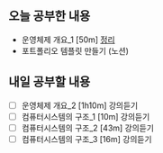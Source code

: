## 오늘 공부한 내용
- 운영체제 개요_1 [50m] [정리](https://github.com/Kuuuna98/TIL/blob/main/OS/1_%EC%9A%B4%EC%98%81%EC%B2%B4%EC%A0%9C%EA%B0%9C%EC%9A%94_1.md)
- 포트폴리오 템플릿 만들기 (노션)

## 내일 공부할 내용
- [ ] 운영체제 개요_2 [1h10m] 강의듣기
- [ ] 컴퓨터시스템의 구조_1 [10m] 강의듣기
- [ ] 컴퓨터시스템의 구조_2 [43m] 강의듣기
- [ ] 컴퓨터시스템의 구조_3 [16m] 강의듣기
